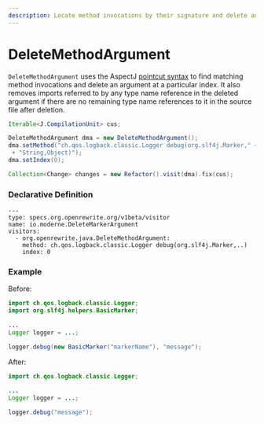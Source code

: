 ```yaml
---
description: Locate method invocations by their signature and delete an argument by index.
---
```


# DeleteMethodArgument

`DeleteMethodArgument` uses the AspectJ [pointcut syntax](https://www.eclipse.org/aspectj/doc/next/progguide/language-joinPoints.html) to find matching method invocations and delete an argument at a particular index. It also removes imports referred to by any type name reference in the deleted argument if there are no remaining type name references to it in the source file after deletion.

```java
Iterable<J.CompilationUnit> cus;

DeleteMethodArgument dma = new DeleteMethodArgument();
dma.setMethod("ch.qos.logback.classic.Logger debug(org.slf4j.Marker," + 
 + "String,Object)");
dma.setIndex(0);

Collection<Change> changes = new Refactor().visit(dma).fix(cus);
```

### Declarative Definition

```text
---
type: specs.org.openrewrite.org/v1beta/visitor
name: io.moderne.DeleteMarkerArgument
visitors:
  - org.openrewrite.java.DeleteMethodArgument:
    method: ch.qos.logback.classic.Logger debug(org.slf4j.Marker,..)
    index: 0
```

### Example

Before:

```java
import ch.qos.logback.classic.Logger;
import org.slf4j.helpers.BasicMarker;
 
...
Logger logger = ...;

logger.debug(new BasicMarker("markerName"), "message");
```

After:

```java
import ch.qos.logback.classic.Logger;
 
...
Logger logger = ...;

logger.debug("message");
```

